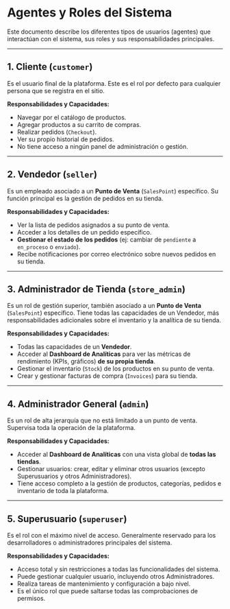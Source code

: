 # Agentes y Roles del Sistema

Este documento describe los diferentes tipos de usuarios (agentes) que interactúan con el sistema, sus roles y sus responsabilidades principales.

---

## 1. Cliente (`customer`)

Es el usuario final de la plataforma. Este es el rol por defecto para cualquier persona que se registra en el sitio.

**Responsabilidades y Capacidades:**
- Navegar por el catálogo de productos.
- Agregar productos a su carrito de compras.
- Realizar pedidos (`Checkout`).
- Ver su propio historial de pedidos.
- No tiene acceso a ningún panel de administración o gestión.

---

## 2. Vendedor (`seller`)

Es un empleado asociado a un **Punto de Venta** (`SalesPoint`) específico. Su función principal es la gestión de pedidos en su tienda.

**Responsabilidades y Capacidades:**
- Ver la lista de pedidos asignados a su punto de venta.
- Acceder a los detalles de un pedido específico.
- **Gestionar el estado de los pedidos** (ej: cambiar de `pendiente` a `en_proceso` o `enviado`).
- Recibe notificaciones por correo electrónico sobre nuevos pedidos en su tienda.

---

## 3. Administrador de Tienda (`store_admin`)

Es un rol de gestión superior, también asociado a un **Punto de Venta** (`SalesPoint`) específico. Tiene todas las capacidades de un Vendedor, más responsabilidades adicionales sobre el inventario y la analítica de su tienda.

**Responsabilidades y Capacidades:**
- Todas las capacidades de un **Vendedor**.
- Acceder al **Dashboard de Analíticas** para ver las métricas de rendimiento (KPIs, gráficos) **de su propia tienda**.
- Gestionar el inventario (`Stock`) de los productos en su punto de venta.
- Crear y gestionar facturas de compra (`Invoices`) para su tienda.

---

## 4. Administrador General (`admin`)

Es un rol de alta jerarquía que no está limitado a un punto de venta. Supervisa toda la operación de la plataforma.

**Responsabilidades y Capacidades:**
- Acceder al **Dashboard de Analíticas** con una vista global de **todas las tiendas**.
- Gestionar usuarios: crear, editar y eliminar otros usuarios (excepto Superusuarios y otros Administradores).
- Tiene acceso completo a la gestión de productos, categorías, pedidos e inventario de toda la plataforma.

---

## 5. Superusuario (`superuser`)

Es el rol con el máximo nivel de acceso. Generalmente reservado para los desarrolladores o administradores principales del sistema.

**Responsabilidades y Capacidades:**
- Acceso total y sin restricciones a todas las funcionalidades del sistema.
- Puede gestionar cualquier usuario, incluyendo otros Administradores.
- Realiza tareas de mantenimiento y configuración a bajo nivel.
- Es el único rol que puede saltarse todas las comprobaciones de permisos.
